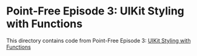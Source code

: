 # Point-Free Episode 3: UIKit Styling with Functions

This directory contains code from Point-Free Episode 3:
[UIKit Styling with Functions](https://www.pointfree.co/episodes/ep3-uikit-styling-with-functions)
